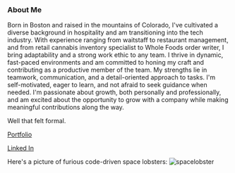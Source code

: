 ### About Me

Born in Boston and raised in the mountains of Colorado, I've cultivated a diverse background in hospitality and am transitioning into the tech industry. With experience ranging from waitstaff to restaurant management, and from retail cannabis inventory specialist to Whole Foods order writer, I bring adaptability and a strong work ethic to any team. I thrive in dynamic, fast-paced environments and am committed to honing my craft and contributing as a productive member of the team. My strengths lie in teamwork, communication, and a detail-oriented approach to tasks. I'm self-motivated, eager to learn, and not afraid to seek guidance when needed. I'm passionate about growth, both personally and professionally, and am excited about the opportunity to grow with a company while making meaningful contributions along the way.

Well that felt formal.

[Portfolio](https://reverofsuturb.github.io/portfolio/)

[Linked In](https://www.linkedin.com/in/samuel-friedman-451a4b269/)

Here's a picture of furious code-driven space lobsters:
![spacelobster](https://github.com/reverofsuturb/reverofsuturb/assets/123116188/07a3ef33-3605-4e2c-86c5-2de432435267)


<!--
**reverofsuturb/reverofsuturb** is a ✨ _special_ ✨ repository because its `README.md` (this file) appears on your GitHub profile.

Here are some ideas to get you started:

- 🔭 I’m currently working on ...
- 🌱 I’m currently learning ...
- 👯 I’m looking to collaborate on ...
- 🤔 I’m looking for help with ...
- 💬 Ask me about ...
- 📫 How to reach me: ...
- 😄 Pronouns: ...
- ⚡ Fun fact: ...
-->
